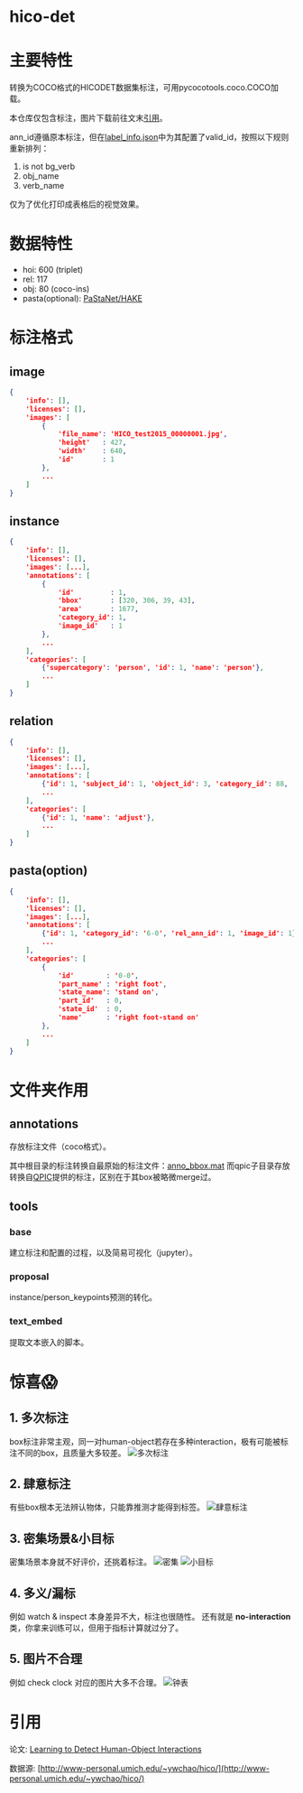 # hico-det

# 主要特性

转换为COCO格式的HICODET数据集标注，可用pycocotools.coco.COCO加载。

本仓库仅包含标注，图片下载前往文末[引用](#引用)。

ann_id遵循原本标注，但在[label_info.json](configs/label_info.json)中为其配置了valid_id，按照以下规则重新排列：

1. is not bg_verb
2. obj_name
3. verb_name

仅为了优化打印成表格后的视觉效果。

# 数据特性

- hoi: 600 (triplet)
- rel: 117
- obj: 80 (coco-ins)
- pasta(optional): [PaStaNet/HAKE](http://hake-mvig.cn/)

# 标注格式
## image
```json
{
    'info': [], 
    'licenses': [], 
    'images': [
        {
            'file_name': 'HICO_test2015_00000001.jpg',
            'height'   : 427,
            'width'    : 640,
            'id'       : 1
        },
        ...
    ]
}
```

## instance
```json
{
    'info': [], 
    'licenses': [], 
    'images': [...],
    'annotations': [
        {
            'id'         : 1,
            'bbox'       : [320, 306, 39, 43],
            'area'       : 1677,
            'category_id': 1,
            'image_id'   : 1
        },
        ...
    ], 
    'categories': [
        {'supercategory': 'person', 'id': 1, 'name': 'person'},
        ...
    ]
}
```

## relation
```json
{
    'info': [], 
    'licenses': [], 
    'images': [...],
    'annotations': [
        {'id': 1, 'subject_id': 1, 'object_id': 3, 'category_id': 88, 'image_id': 1},
        ...
    ], 
    'categories': [
        {'id': 1, 'name': 'adjust'},
        ...
    ]
}
```

## pasta(option)
```json
{
    'info': [], 
    'licenses': [], 
    'images': [...],
    'annotations': [
        {'id': 1, 'category_id': '6-0', 'rel_ann_id': 1, 'image_id': 1},
        ...
    ], 
    'categories': [
        {
            'id'        : '0-0',
            'part_name' : 'right foot',
            'state_name': 'stand on',
            'part_id'   : 0,
            'state_id'  : 0,
            'name'      : 'right foot-stand on'
        },
        ...
    ]
}
```

# 文件夹作用

## annotations

存放标注文件（coco格式）。

其中根目录的标注转换自最原始的标注文件：[anno_bbox.mat](annotations/raw/anno_bbox.mat)
而qpic子目录存放转换自[QPIC](https://arxiv.org/abs/2103.05399)提供的标注，区别在于其box被略微merge过。

## tools

### base

建立标注和配置的过程，以及简易可视化（jupyter）。

### proposal

instance/person_keypoints预测的转化。

### text_embed

提取文本嵌入的脚本。

# 惊喜😱

## 1. 多次标注

box标注非常主观，同一对human-object若存在多种interaction，极有可能被标注不同的box，且质量大多较差。
![多次标注](.assets/多次标注.png)

## 2. 肆意标注

有些box根本无法辨认物体，只能靠推测才能得到标签。
![肆意标注](.assets/肆意标注.png)

## 3. 密集场景&小目标

密集场景本身就不好评价，还挑着标注。
![密集](.assets/密集.png)
![小目标](.assets/小目标.png)

## 4. 多义/漏标

例如 watch & inspect 本身差异不大，标注也很随性。
还有就是 __no-interaction__ 类，你拿来训练可以，但用于指标计算就过分了。

## 5. 图片不合理

例如 check clock 对应的图片大多不合理。
![钟表](.assets/钟表.jpg)

# 引用
论文: [Learning to Detect Human-Object Interactions](http://arxiv.org/abs/1702.05448)

数据源: [http://www-personal.umich.edu/~ywchao/hico/](http://www-personal.umich.edu/~ywchao/hico/)
